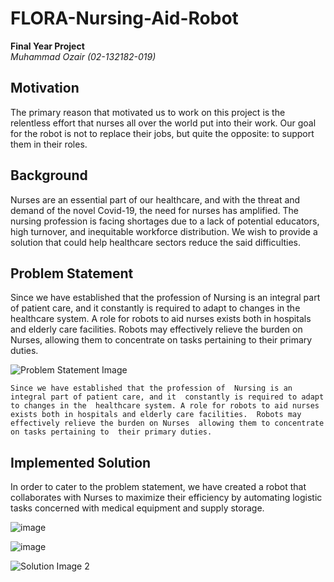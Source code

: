 # FLORA-Nursing-Aid-Robot

**Final Year Project**  
*Muhammad Ozair (02-132182-019)*

## Motivation
The primary reason that motivated us to work on this project is the relentless effort that nurses all over the world put into their work. Our goal for the robot is not to replace their jobs, but quite the opposite: to support them in their roles.

## Background
Nurses are an essential part of our healthcare, and with the threat and demand of the novel Covid-19, the need for nurses has amplified. The nursing profession is facing shortages due to a lack of potential educators, high turnover, and inequitable workforce distribution. We wish to provide a solution that could help healthcare sectors reduce the said difficulties.

## Problem Statement
Since we have established that the profession of Nursing is an integral part of patient care, and it constantly is required to adapt to changes in the healthcare system. A role for robots to aid nurses exists both in hospitals and elderly care facilities. Robots may effectively relieve the burden on Nurses, allowing them to concentrate on tasks pertaining to their primary duties.

![Problem Statement Image](https://github.com/Shwifty0/FLORA-Nursing-Aid-Robot-/assets/102323082/205b22b2-98c0-4cbb-83bb-ef42834551c4)

`Since we have established that the profession of  Nursing is an integral part of patient care, and it  constantly is required to adapt to changes in the  healthcare system. A role for robots to aid nurses  exists both in hospitals and elderly care facilities.  Robots may effectively relieve the burden on Nurses  allowing them to concentrate on tasks pertaining to  their primary duties.`

## Implemented Solution
In order to cater to the problem statement, we have created a robot that collaborates with Nurses to maximize their efficiency by automating logistic tasks concerned with medical equipment and supply storage.

![image](https://github.com/Shwifty0/FLORA-Nursing-Aid-Robot-/assets/102323082/6f802140-6f9e-4e41-abcc-4aad5a641859)

![image](https://github.com/Shwifty0/FLORA-Nursing-Aid-Robot-/assets/102323082/ea0da411-dcb4-4dab-882f-6dd0e04a94d0)

![Solution Image 2](https://github.com/Shwifty0/FLORA-Nursing-Aid-Robot-/assets/102323082/ab8e6ea8-6280-41bf-8c23-30d46fc9cc66)
